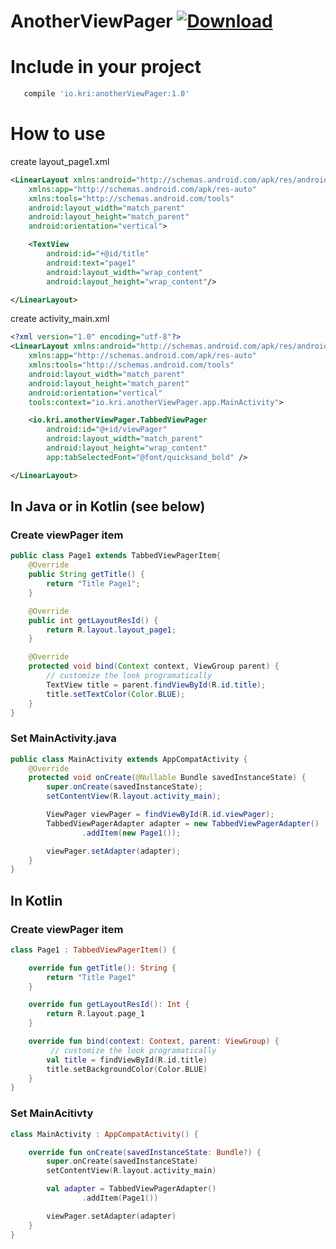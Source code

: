# AnotherViewPager [![Download](https://api.bintray.com/packages/petrovkristiyan/maven/anotherViewPager/images/download.svg)](https://bintray.com/petrovkristiyan/maven/anotherViewPager/_latestVersion)

# Include in your project
```gradle
   compile 'io.kri:anotherViewPager:1.0'
```

# How to use

create layout_page1.xml
```xml
<LinearLayout xmlns:android="http://schemas.android.com/apk/res/android"
    xmlns:app="http://schemas.android.com/apk/res-auto"
    xmlns:tools="http://schemas.android.com/tools"
    android:layout_width="match_parent"
    android:layout_height="match_parent"
    android:orientation="vertical">

    <TextView
        android:id="+@id/title"
        android:text="page1"
        android:layout_width="wrap_content"
        android:layout_height="wrap_content"/>

</LinearLayout>
```

create activity_main.xml
```xml
<?xml version="1.0" encoding="utf-8"?>
<LinearLayout xmlns:android="http://schemas.android.com/apk/res/android"
    xmlns:app="http://schemas.android.com/apk/res-auto"
    xmlns:tools="http://schemas.android.com/tools"
    android:layout_width="match_parent"
    android:layout_height="match_parent"
    android:orientation="vertical"
    tools:context="io.kri.anotherViewPager.app.MainActivity">

    <io.kri.anotherViewPager.TabbedViewPager
        android:id="@+id/viewPager"
        android:layout_width="match_parent"
        android:layout_height="wrap_content"
        app:tabSelectedFont="@font/quicksand_bold" />

</LinearLayout>
```

## In Java or in Kotlin (see below)
### Create viewPager item
```java
public class Page1 extends TabbedViewPagerItem{
    @Override
    public String getTitle() {
        return "Title Page1";
    }

    @Override
    public int getLayoutResId() {
        return R.layout.layout_page1;
    }

    @Override
    protected void bind(Context context, ViewGroup parent) {
        // customize the look programatically
        TextView title = parent.findViewById(R.id.title);
        title.setTextColor(Color.BLUE);
    }
}
```

### Set MainActivity.java
```java
public class MainActivity extends AppCompatActivity {
    @Override
    protected void onCreate(@Nullable Bundle savedInstanceState) {
        super.onCreate(savedInstanceState);
        setContentView(R.layout.activity_main);

        ViewPager viewPager = findViewById(R.id.viewPager);
        TabbedViewPagerAdapter adapter = new TabbedViewPagerAdapter()
                .addItem(new Page1());

        viewPager.setAdapter(adapter);
    }
}
```

## In Kotlin

### Create viewPager item
```kotlin
class Page1 : TabbedViewPagerItem() {

    override fun getTitle(): String {
        return "Title Page1"
    }

    override fun getLayoutResId(): Int {
        return R.layout.page_1
    }

    override fun bind(context: Context, parent: ViewGroup) {
         // customize the look programatically
        val title = findViewById(R.id.title)
        title.setBackgroundColor(Color.BLUE)
    }
}
```

### Set MainAcitivty
```kotlin
class MainActivity : AppCompatActivity() {

    override fun onCreate(savedInstanceState: Bundle?) {
        super.onCreate(savedInstanceState)
        setContentView(R.layout.activity_main)

        val adapter = TabbedViewPagerAdapter()
                .addItem(Page1())

        viewPager.setAdapter(adapter)
    }
}
```
